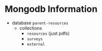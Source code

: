 # Mongodb Information

- database `parent-resources`
    - collections
        - `resources` (just pdfs)
        - `surveys`
        - `external`